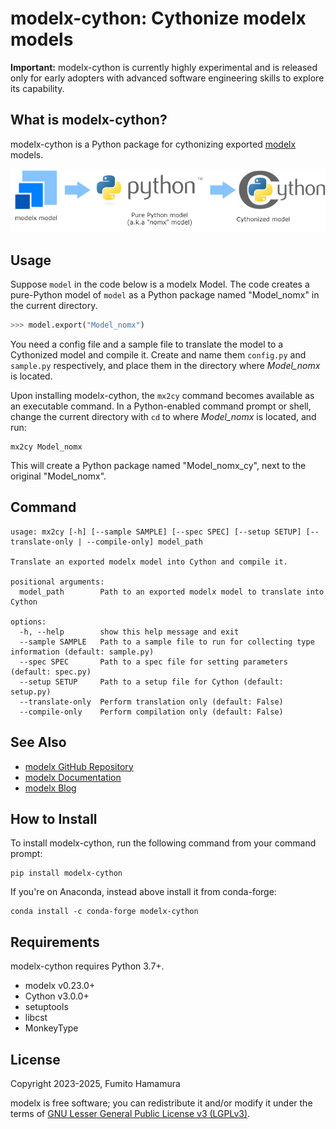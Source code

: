 # modelx-cython: Cythonize modelx models

**Important:**
modelx-cython is currently highly experimental and is released only for early adopters with advanced software engineering skills to explore its capability.

[modelx]:(https://github.com/fumitoh/modelx)

## What is modelx-cython?

modelx-cython is a Python package for cythonizing exported [modelx] models.

![modelx Ecosystem](https://raw.githubusercontent.com/fumitoh/modelx-cython/main/doc/source/images/modelx-ecosystem.png)

## Usage

Suppose `model` in the code below is a modelx Model.
The code creates a pure-Python model of `model` as a Python package named "Model_nomx" in the current directory.

```python
>>> model.export("Model_nomx")
```

You need a config file and a sample file to translate the model to a Cythonized model and compile it. 
Create and name them `config.py` and `sample.py` respectively, and place them in the directory where *Model_nomx* is located.

Upon installing modelx-cython, the `mx2cy` command becomes available as an executable command.
In a Python-enabled command prompt or shell, change the current directory with `cd` to where *Model_nomx* is located, and run:

```
mx2cy Model_nomx
```

This will create a Python package named "Model_nomx_cy", next to the original "Model_nomx".

## Command

```
usage: mx2cy [-h] [--sample SAMPLE] [--spec SPEC] [--setup SETUP] [--translate-only | --compile-only] model_path

Translate an exported modelx model into Cython and compile it.

positional arguments:
  model_path        Path to an exported modelx model to translate into Cython

options:
  -h, --help        show this help message and exit
  --sample SAMPLE   Path to a sample file to run for collecting type information (default: sample.py)
  --spec SPEC       Path to a spec file for setting parameters (default: spec.py)
  --setup SETUP     Path to a setup file for Cython (default: setup.py)
  --translate-only  Perform translation only (default: False)
  --compile-only    Perform compilation only (default: False)
```

## See Also

* [modelx GitHub Repository](https://github.com/fumitoh/modelx)
* [modelx Documentation](https://docs.modelx.io)
* [modelx Blog](https://modelx.io/allposts)

## How to Install

To install modelx-cython, run the following command from your command prompt:

```
pip install modelx-cython
```

If you're on Anaconda, instead above install it from conda-forge:

```
conda install -c conda-forge modelx-cython
```

## Requirements

modelx-cython requires Python 3.7+.

- modelx v0.23.0+
- Cython v3.0.0+
- setuptools
- libcst
- MonkeyType

## License

Copyright 2023-2025, Fumito Hamamura

modelx is free software; you can redistribute it and/or
modify it under the terms of
[GNU Lesser General Public License v3 (LGPLv3)](https://github.com/fumitoh/modelx-cython/blob/master/LICENSE.txt).

